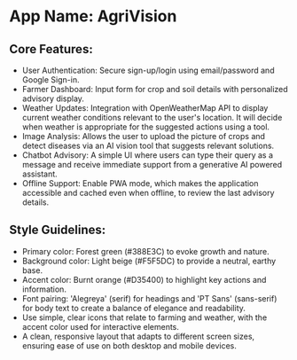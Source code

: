 # **App Name**: AgriVision

## Core Features:

- User Authentication: Secure sign-up/login using email/password and Google Sign-in.
- Farmer Dashboard: Input form for crop and soil details with personalized advisory display.
- Weather Updates: Integration with OpenWeatherMap API to display current weather conditions relevant to the user's location. It will decide when weather is appropriate for the suggested actions using a tool.
- Image Analysis: Allows the user to upload the picture of crops and detect diseases via an AI vision tool that suggests relevant solutions.
- Chatbot Advisory: A simple UI where users can type their query as a message and receive immediate support from a generative AI powered assistant. 
- Offline Support: Enable PWA mode, which makes the application accessible and cached even when offline, to review the last advisory details.

## Style Guidelines:

- Primary color: Forest green (#388E3C) to evoke growth and nature.
- Background color: Light beige (#F5F5DC) to provide a neutral, earthy base.
- Accent color: Burnt orange (#D35400) to highlight key actions and information.
- Font pairing: 'Alegreya' (serif) for headings and 'PT Sans' (sans-serif) for body text to create a balance of elegance and readability.
- Use simple, clear icons that relate to farming and weather, with the accent color used for interactive elements.
- A clean, responsive layout that adapts to different screen sizes, ensuring ease of use on both desktop and mobile devices.